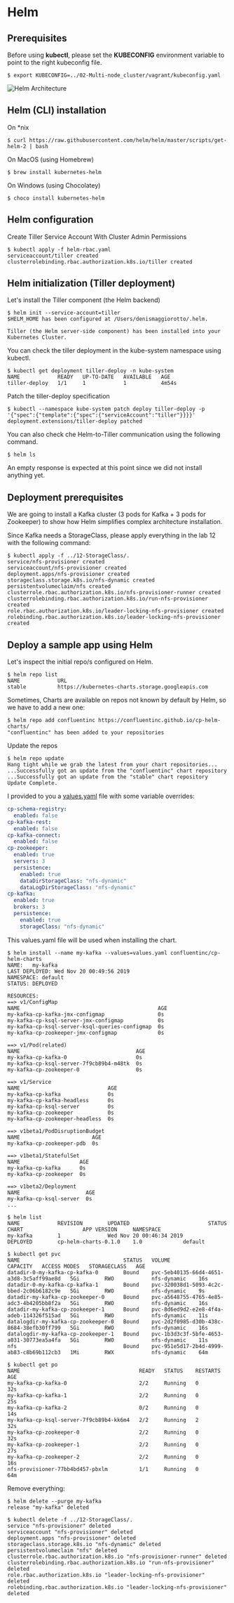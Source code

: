 # Helm

## Prerequisites

Before using **kubectl**, please set the **KUBECONFIG** environment variable to point to the right kubeconfig file.

```console
$ export KUBECONFIG=../02-Multi-node_cluster/vagrant/kubeconfig.yaml
```

![Helm Architecture](img/Helm-Architecture.png)

## Helm (CLI) installation

On *nix

```console
$ curl https://raw.githubusercontent.com/helm/helm/master/scripts/get-helm-2 | bash
```

On MacOS (using Homebrew)

```console
$ brew install kubernetes-helm
```

On Windows (using Chocolatey)

```console
$ choco install kubernetes-helm
```

## Helm configuration

Create Tiller Service Account With Cluster Admin Permissions

```console
$ kubectl apply -f helm-rbac.yaml 
serviceaccount/tiller created
clusterrolebinding.rbac.authorization.k8s.io/tiller created
```


## Helm initialization (Tiller deployment)

Let's install the Tiller component (the Helm backend)

```console
$ helm init --service-account=tiller 
$HELM_HOME has been configured at /Users/denismaggiorotto/.helm.

Tiller (the Helm server-side component) has been installed into your Kubernetes Cluster.
```

You can check the tiller deployment in the kube-system namespace using kubectl.

```console
$ kubectl get deployment tiller-deploy -n kube-system
NAME            READY   UP-TO-DATE   AVAILABLE   AGE
tiller-deploy   1/1     1            1           4m54s
```

Patch the tiller-deploy specification

```console
$ kubectl --namespace kube-system patch deploy tiller-deploy -p '{"spec":{"template":{"spec":{"serviceAccount":"tiller"}}}}'
deployment.extensions/tiller-deploy patched
```

You can also check che Helm-to-Tiller communication using the following command.

```console
$ helm ls

```

An empty response is expected at this point since we did not install anything yet.

## Deployment prerequisites

We are going to install a Kafka cluster (3 pods for Kafka + 3 pods for Zookeeper) to show how Helm simplifies complex architecture  installation.

Since Kafka needs a StorageClass, please apply everything in the lab 12 with the following command:

```console
$ kubectl apply -f ../12-StorageClass/.
service/nfs-provisioner created
serviceaccount/nfs-provisioner created
deployment.apps/nfs-provisioner created
storageclass.storage.k8s.io/nfs-dynamic created
persistentvolumeclaim/nfs created
clusterrole.rbac.authorization.k8s.io/nfs-provisioner-runner created
clusterrolebinding.rbac.authorization.k8s.io/run-nfs-provisioner created
role.rbac.authorization.k8s.io/leader-locking-nfs-provisioner created
rolebinding.rbac.authorization.k8s.io/leader-locking-nfs-provisioner created
```


## Deploy a sample app using Helm

Let's inspect the initial repo/s configured on Helm.

```console
$ helm repo list
NAME            URL                                             
stable          https://kubernetes-charts.storage.googleapis.com
```

Sometimes, Charts are available on repos not known by default by Helm, so we have to add a new one:

```console
$ helm repo add confluentinc https://confluentinc.github.io/cp-helm-charts/ 
"confluentinc" has been added to your repositories
```

Update the repos

```console
$ helm repo update
Hang tight while we grab the latest from your chart repositories...
...Successfully got an update from the "confluentinc" chart repository
...Successfully got an update from the "stable" chart repository
Update Complete.
```

I provided to you a [values.yaml](values.yaml) file with some variable overrides:

```yaml
cp-schema-registry:
  enabled: false
cp-kafka-rest:
  enabled: false
cp-kafka-connect:
  enabled: false
cp-zookeeper:
  enabled: true
  servers: 3
  persistence:
    enabled: true
    dataDirStorageClass: "nfs-dynamic"
    dataLogDirStorageClass: "nfs-dynamic"
cp-kafka:
  enabled: true
  brokers: 3
  persistence:
    enabled: true
    storageClass: "nfs-dynamic"
```

This values.yaml file will be used when installing the chart.

```console
$ helm install --name my-kafka --values=values.yaml confluentinc/cp-helm-charts
NAME:   my-kafka
LAST DEPLOYED: Wed Nov 20 00:49:56 2019
NAMESPACE: default
STATUS: DEPLOYED

RESOURCES:
==> v1/ConfigMap
NAME                                            AGE
my-kafka-cp-kafka-jmx-configmap                 0s
my-kafka-cp-ksql-server-jmx-configmap           0s
my-kafka-cp-ksql-server-ksql-queries-configmap  0s
my-kafka-cp-zookeeper-jmx-configmap             0s

==> v1/Pod(related)
NAME                                     AGE
my-kafka-cp-kafka-0                      0s
my-kafka-cp-ksql-server-7f9cb89b4-m48tk  0s
my-kafka-cp-zookeeper-0                  0s

==> v1/Service
NAME                            AGE
my-kafka-cp-kafka               0s
my-kafka-cp-kafka-headless      0s
my-kafka-cp-ksql-server         0s
my-kafka-cp-zookeeper           0s
my-kafka-cp-zookeeper-headless  0s

==> v1beta1/PodDisruptionBudget
NAME                       AGE
my-kafka-cp-zookeeper-pdb  0s

==> v1beta1/StatefulSet
NAME                   AGE
my-kafka-cp-kafka      0s
my-kafka-cp-zookeeper  0s

==> v1beta2/Deployment
NAME                     AGE
my-kafka-cp-ksql-server  0s
...
```

```console
$ helm list
NAME            REVISION        UPDATED                         STATUS          CHART                   APP VERSION     NAMESPACE
my-kafka        1               Wed Nov 20 00:46:34 2019        DEPLOYED        cp-helm-charts-0.1.0    1.0             default  
```

```console
$ kubectl get pvc                                                        
NAME                                 STATUS   VOLUME                                     CAPACITY   ACCESS MODES   STORAGECLASS   AGE
datadir-0-my-kafka-cp-kafka-0        Bound    pvc-5eb40135-66d4-4651-a3d8-3c5aff99ae8d   5Gi        RWO            nfs-dynamic    16s
datadir-0-my-kafka-cp-kafka-1        Bound    pvc-320038d1-5093-4c2c-bbed-2c06b6182c9e   5Gi        RWO            nfs-dynamic    9s
datadir-my-kafka-cp-zookeeper-0      Bound    pvc-a5648755-4765-4e85-adc3-4b4205bb8f2a   5Gi        RWO            nfs-dynamic    16s
datadir-my-kafka-cp-zookeeper-1      Bound    pvc-8d6ed9d2-e2e8-4f4a-adeb-114326f515ad   5Gi        RWO            nfs-dynamic    11s
datalogdir-my-kafka-cp-zookeeper-0   Bound    pvc-2d2f0985-d30b-438c-8684-38efb30ff799   5Gi        RWO            nfs-dynamic    16s
datalogdir-my-kafka-cp-zookeeper-1   Bound    pvc-1b3d3c3f-5bfe-4653-a031-30773ea5a4fa   5Gi        RWO            nfs-dynamic    11s
nfs                                  Bound    pvc-951e5d17-2b4d-4999-ab83-c8b69b112cb3   1Mi        RWX            nfs-dynamic    64m
```

```console
$ kubectl get po 
NAME                                      READY   STATUS    RESTARTS   AGE
my-kafka-cp-kafka-0                       2/2     Running   0          32s
my-kafka-cp-kafka-1                       2/2     Running   0          25s
my-kafka-cp-kafka-2                       0/2     Running   0          14s
my-kafka-cp-ksql-server-7f9cb89b4-kk6m4   2/2     Running   2          32s
my-kafka-cp-zookeeper-0                   2/2     Running   0          32s
my-kafka-cp-zookeeper-1                   2/2     Running   0          27s
my-kafka-cp-zookeeper-2                   2/2     Running   0          16s
nfs-provisioner-77bb4bd457-pbxlm          1/1     Running   0          64m
```

Remove everything:

```console
$ helm delete --purge my-kafka
release "my-kafka" deleted
```


```console
$ kubectl delete -f ../12-StorageClass/.
service "nfs-provisioner" deleted
serviceaccount "nfs-provisioner" deleted
deployment.apps "nfs-provisioner" deleted
storageclass.storage.k8s.io "nfs-dynamic" deleted
persistentvolumeclaim "nfs" deleted
clusterrole.rbac.authorization.k8s.io "nfs-provisioner-runner" deleted
clusterrolebinding.rbac.authorization.k8s.io "run-nfs-provisioner" deleted
role.rbac.authorization.k8s.io "leader-locking-nfs-provisioner" deleted
rolebinding.rbac.authorization.k8s.io "leader-locking-nfs-provisioner" deleted

```



